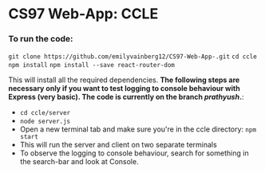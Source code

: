# CS97 Web-App: CCLE 

### To run the code:

`git clone https://github.com/emilyvainberg12/CS97-Web-App-.git`
`cd ccle`
`npm install`
`npm install --save react-router-dom`

This will install all the required dependencies.
**The following steps are necessary only if you want to test
logging to console behaviour with Express (very basic). The code is currently on the branch *prathyush*.**:

- `cd ccle/server`
- `node server.js`
- Open a new terminal tab and make sure you're in the ccle directory: `npm start`
- This will run the server and client on two separate terminals
- To observe the logging to console behaviour, search for something in the search-bar and look at Console.
